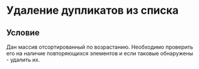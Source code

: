 #	Удаление дупликатов из списка

##	Условие
Дан массив  отсортированный  по возрастанию.  Необходимо проверить  его  на наличие повторяющихся  элементов  и если таковые обнаружены - удалить их.